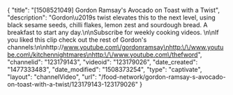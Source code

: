 {
    "title": "[1508521049] Gordon Ramsay's Avocado on Toast with a Twist",
    "description": "Gordon\u2019s twist elevates this to the next level, using black sesame seeds, chilli flakes, lemon zest and sourdough bread. A breakfast to start any day.\n\nSubscribe for weekly cooking videos. \n\nIf you liked this clip check out the rest of Gordon's channels:\n\nhttp:\/\/www.youtube.com\/gordonramsay\nhttp:\/\/www.youtube.com\/kitchennightmares\nhttp:\/\/www.youtube.com\/thefword",
    "channelid": "123179143",
    "videoid": "123179026",
    "date_created": "1477333483",
    "date_modified": "1508373254",
    "type": "captivate",
    "layout": "channelVideo",
    "url": "\/food-network\/gordon-ramsay-s-avocado-on-toast-with-a-twist\/123179143-123179026"
}